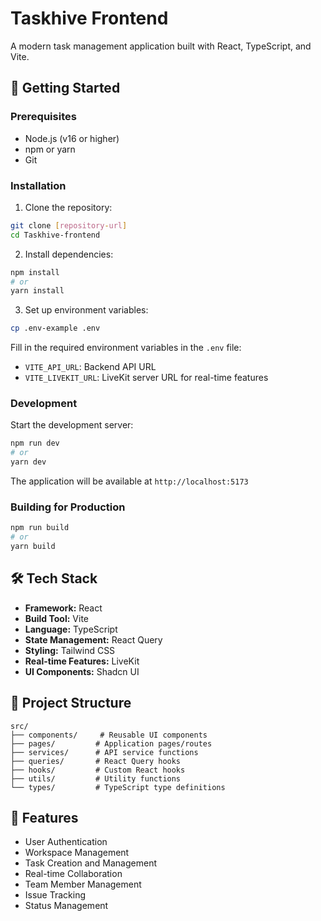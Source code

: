 # Taskhive Frontend

A modern task management application built with React, TypeScript, and Vite.

## 🚀 Getting Started

### Prerequisites

- Node.js (v16 or higher)
- npm or yarn
- Git

### Installation

1. Clone the repository:

```bash
git clone [repository-url]
cd Taskhive-frontend
```

2. Install dependencies:

```bash
npm install
# or
yarn install
```

3. Set up environment variables:

```bash
cp .env-example .env
```

Fill in the required environment variables in the `.env` file:

- `VITE_API_URL`: Backend API URL
- `VITE_LIVEKIT_URL`: LiveKit server URL for real-time features

### Development

Start the development server:

```bash
npm run dev
# or
yarn dev
```

The application will be available at `http://localhost:5173`

### Building for Production

```bash
npm run build
# or
yarn build
```

## 🛠️ Tech Stack

- **Framework:** React
- **Build Tool:** Vite
- **Language:** TypeScript
- **State Management:** React Query
- **Styling:** Tailwind CSS
- **Real-time Features:** LiveKit
- **UI Components:** Shadcn UI

## 📁 Project Structure

```
src/
├── components/     # Reusable UI components
├── pages/         # Application pages/routes
├── services/      # API service functions
├── queries/       # React Query hooks
├── hooks/         # Custom React hooks
├── utils/         # Utility functions
└── types/         # TypeScript type definitions
```

## 🔑 Features

- User Authentication
- Workspace Management
- Task Creation and Management
- Real-time Collaboration
- Team Member Management
- Issue Tracking
- Status Management
